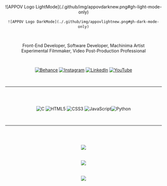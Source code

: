 <div align="center">
    ![APPOV Logo LightMode](./.github/img/appovdarknew.png#gh-light-mode-only)

    ![APPOV Logo DarkMode](./.github/img/appovlightnew.png#gh-dark-mode-only)
</div>

<br>
<p align="center">
Front-End Developer, Software Developer, Machinima Artist <br>
Experimental Filmmaker, Video Post-Production Professional
</p>

<br>

<div align="center">

[![Behance](https://img.shields.io/badge/Behance-2b2b2b?style=flat-square&logo=behance&logoColor=white)](https://behance.net/APPOV) [![Instagram](https://img.shields.io/badge/Instagram-2b2b2b.svg?style=flat-square&logo=Instagram&logoColor=white)](https://instagram.com/appovfilm) [![LinkedIn](https://img.shields.io/badge/LinkedIn-2b2b2b.svg?style=flat-square&logo=linkedin&logoColor=white)](https://linkedin.com/in/apixelatedpointofview) [![YouTube](https://img.shields.io/badge/YouTube-2b2b2b.svg?style=flat-square&logo=YouTube&logoColor=white)](https://youtube.com/@apixelatedpointofview) 
</div>
<Br>

----
<br><Br>
<div align="center">

![C](https://img.shields.io/badge/C-%2300599C.svg?style=flat-square&logo=c&logoColor=white) ![HTML5](https://img.shields.io/badge/HTML5-%23E34F26.svg?style=flat-square&logo=html5&logoColor=white) ![CSS3](https://img.shields.io/badge/CSS3-%231572B6.svg?style=flat-square&logo=CSS3&logoColor=white) ![JavaScript](https://img.shields.io/badge/JavaScript-2b2b2b.svg?style=flat-square&logo=javascript&logoColor=ffff00)![Python](https://img.shields.io/badge/Python-3670A0?style=flat-square&logo=python&logoColor=ffdd54)
</div>
<br>

----
<br><br>
<div align="center">

![](https://github-readme-stats.vercel.app/api/top-langs/?username=Jiyorude&theme=vue-dark&hide_border=false&include_all_commits=false&count_private=false&layout=compact)<br><br>

![](https://github-readme-stats.vercel.app/api?username=Jiyorude&theme=vue-dark&hide_border=false&include_all_commits=false&count_private=false)<br/><br>

![](https://github-readme-streak-stats.herokuapp.com/?user=Jiyorude&theme=vue-dark&hide_border=false)<br/>

</div>

<br>

